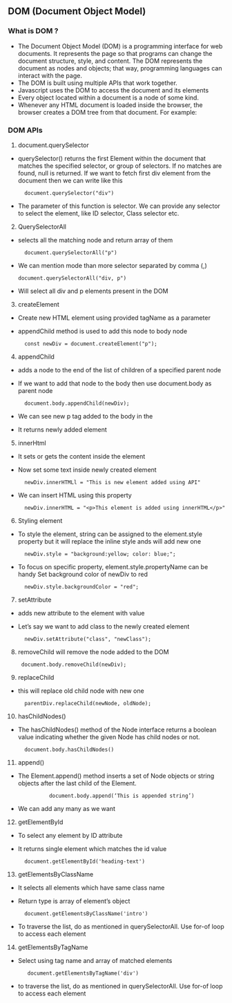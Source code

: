 ## DOM (Document Object Model)

### What is DOM ?

- The Document Object Model (DOM) is a programming interface for web documents. It represents the page so that programs can change the document structure, style, and content. The DOM represents the document as nodes and objects; that way, programming languages can interact with the page.
- The DOM is built using multiple APIs that work together.
- Javascript uses the DOM to access the document and its elements
- Every object located within a document is a node of some kind.
- Whenever any HTML document is loaded inside the browser, the browser creates a DOM tree from that document. For example:

### DOM APIs

1. document.querySelector

- querySelector() returns the first Element within the document that matches the specified selector, or group of selectors. If no matches are found, null is returned.
  If we want to fetch first div element from the document then we can write like this
        
        
        document.querySelector("div")
        

- The parameter of this function is selector. We can provide any selector to select the element, like ID selector, Class selector etc.

2. QuerySelectorAll
- selects all the matching node and return array of them
        
        document.querySelectorAll("p")
        
- We can mention mode than more selector separated by comma (,)
      
      document.querySelectorAll("div, p")
      
- Will select all div and p elements present in the DOM

3. createElement
- Create new HTML element using provided tagName as a parameter
- appendChild method is used to add this node to body node
        
        const newDiv = document.createElement("p");
        

4. appendChild
- adds a node to the end of the list of children of a specified parent node
- If we want to add that node to the body then use document.body as parent node
        
        document.body.appendChild(newDiv);
        
- We can see new p tag added to the body in the
- It returns newly added element

5. innerHtml
- It sets or gets the content inside the element
- Now set some text inside newly created element
        
        newDiv.innerHTMLl = "This is new element added using API"
        

- We can insert HTML using this property
        
        newDiv.innerHTML = "<p>This element is added using innerHTML</p>"
        

6. Styling element
- To style the element, string can be assigned to the element.style property but it will replace the inline style ands will add new one
        
        newDiv.style = "background:yellow; color: blue;";
        

- To focus on specific property, element.style.propertyName can be handy Set background color of newDiv to red
        
        newDiv.style.backgroundColor = "red";
        

7. setAttribute
- adds new attribute to the element with value
- Let’s say we want to add class to the newly created element
        
        newDiv.setAttribute("class", "newClass");
        

8. removeChild
will remove the node added to the DOM

        document.body.removeChild(newDiv);

9. replaceChild
- this will replace old child node with new one
        
        parentDiv.replaceChild(newNode, oldNode);
        

10. hasChildNodes()
- The hasChildNodes() method of the Node interface returns a boolean value indicating whether the given Node has child nodes or not.
        
        document.body.hasChildNodes()
        

11. append()
- The Element.append() method inserts a set of Node objects or string objects after the last child of the Element.

                document.body.append(‘This is appended string’)
 
- We can add any many as we want


12. getElementById
- To select any element by ID attribute
- It returns single element which matches the id value
	
        document.getElementById('heading-text')

13. getElementsByClassName
- It selects all elements which have same class name
- Return type is array of element’s object
	
        document.getElementsByClassName('intro')

- To traverse the list, do as mentioned in querySelectorAll. Use for-of loop to access each element

14. getElementsByTagName
- Select using tag name and array of matched elements
	
         document.getElementsByTagName('div')
         
- to traverse the list, do as mentioned in querySelectorAll. Use for-of loop to access each element
